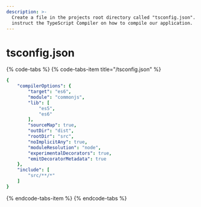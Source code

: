 ```yaml
---
description: >-
  Create a file in the projects root directory called "tsconfig.json". This will
  instruct the TypeScript Compiler on how to compile our application.
---
```


# tsconfig.json

{% code-tabs %}
{% code-tabs-item title="/tsconfig.json" %}
```yaml
{
    "compilerOptions": {
        "target": "es6",
        "module": "commonjs",
        "lib": [
            "es5",
            "es6"
        ],
        "sourceMap": true,
        "outDir": "dist",
        "rootDir": "src",
        "noImplicitAny": true,
        "moduleResolution": "node",
        "experimentalDecorators": true,
        "emitDecoratorMetadata": true
    },
    "include": [
        "src/**/*"
    ]
}

```
{% endcode-tabs-item %}
{% endcode-tabs %}


